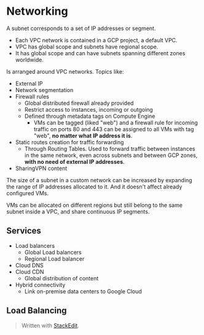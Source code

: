 
# Networking

A subnet corresponds to a set of IP addresses or segment. 

- Each VPC network is contained in a GCP project, a default VPC.
- VPC has global scope and subnets have regional scope.
- It has global scope and can have subnets spanning different zones worldwide.

Is arranged around VPC networks. Topics like:
- External IP 
- Network segmentation
- Firewall rules
	- Global distributed firewall already provided
	- Restrict access to instances, incoming or outgoing
	- Defined through metadata tags on Compute Engine
		- VMs can be tagged (liked "web") and a firewall rule for incoming traffic on ports 80 and 443 can be assigned to all VMs with tag "web", **no matter what IP address it is**.
- Static routes creation for traffic forwarding
	- Through Routing Tables. Used to forward traffic between instances in the same network, even across subnets and between GCP zones, **with no need of external IP addresses**.
- SharingVPN content

The size of a subnet in a custom network can be increased by expanding the range of IP addresses allocated to it. And it doesn't affect already configured VMs.

VMs can be allocated on different regions but still belong to the same subnet inside a VPC, and share continuous IP segments. 

## Services
- Load balancers
	- Global Load balancers
	- Regional Load balancer
- Cloud DNS
- Cloud CDN
	- Global distribution of content
- Hybrid connectivity
	- Link on-premise data centers to Google Cloud


## Load Balancing



> Written with [StackEdit](https://stackedit.io/).
<!--stackedit_data:
eyJoaXN0b3J5IjpbLTk3MTMyMzgzNSwxNjU0MTY4Mzc5LDEyOD
AyNDg4MzldfQ==
-->